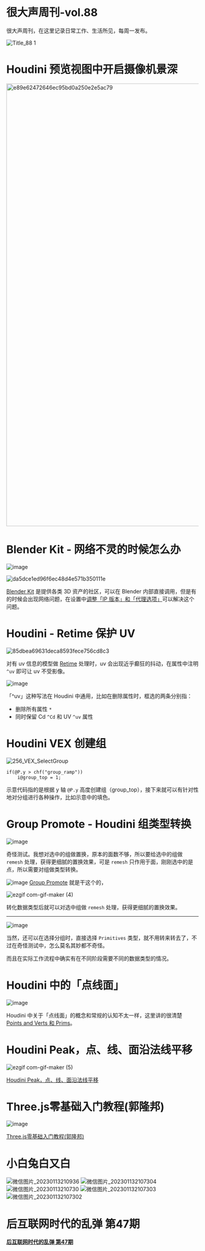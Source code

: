 # 很大声周刊-vol.88
很大声周刊，在这里记录日常工作、生活所见，每周一发布。

![Title_88 1](https://user-images.githubusercontent.com/20842136/212282709-d3a62c88-d7a3-4012-917f-df75dbb27662.png)

# Houdini 预览视图中开启摄像机景深
<img width="1159" alt="e89e62472646ec95bd0a250e2e5ac79" src="https://user-images.githubusercontent.com/20842136/212258241-f0228d8f-8110-4338-975e-a038428a3ced.png">

# Blender Kit - 网络不灵的时候怎么办
![image](https://user-images.githubusercontent.com/20842136/212259176-767ebc70-0ce6-4dbd-ba1c-013db631b311.png)

<img alt="da5dce1ed96f6ec48d4e571b350111e" src="https://user-images.githubusercontent.com/20842136/212259646-6ab8abef-5b8c-402a-8981-e14ebaa1ae2d.png">

[Blender Kit](https://www.blenderkit.com/) 是提供各类 3D 资产的社区，可以在 Blender 内部直接调用，但是有的时候会出现网络问题，在设置中[调整「IP 版本」和「代理选项」](https://github.com/BlenderKit/blenderkit/issues/443)可以解决这个问题。

# Houdini - Retime 保护 UV
<img  alt="85dbea69631deca8593fece756cd8c3" src="https://user-images.githubusercontent.com/20842136/212259799-4d983f3d-f763-4337-9bb8-2d5682d2955a.png">

对有 uv 信息的模型做 [Retime](https://www.sidefx.com/docs/houdini/nodes/sop/retime.html) 处理时，uv 会出现近乎癫狂的抖动，在属性中注明 `^uv` 即可让 uv 不受影像。

![image](https://user-images.githubusercontent.com/20842136/212260814-e94b267d-45b9-4ed5-9ed2-851a11f4b9c2.png)

「^uv」这种写法在 Houdini 中通用，比如在删除属性时，框选的两条分别指：
- 删除所有属性 `*`
- 同时保留 Cd `^Cd` 和 UV `^uv` 属性

# Houdini VEX 创建组
![256_VEX_SelectGroup](https://user-images.githubusercontent.com/20842136/212261278-08060d8d-5a45-4442-8f5d-521f304ecb94.gif)

```
if(@P.y > chf("group_ramp")) 
    i@group_top = 1;
```
示意代码指的是根据 y 轴 `@P.y` 高度创建组（group_top），接下来就可以有针对性地对分组进行各种操作，比如示意中的填色。

# Group Promote - Houdini 组类型转换
![image](https://user-images.githubusercontent.com/20842136/212264525-eaa81714-2c71-4393-a5d7-1b422e85055a.png)

奇怪测试。我想对选中的组做置换，原本的面数不够，所以要给选中的组做 `remesh` 处理，获得更细腻的置换效果，可是 `remesh` 只作用于面，刚刚选中的是点，所以需要对组做类型转换。

![image](https://user-images.githubusercontent.com/20842136/212266910-32de3fb7-f0af-4637-8f5e-33373f2b15c2.png)
[Group Promote](https://www.sidefx.com/docs/houdini/nodes/sop/grouppromote.html) 就是干这个的，

![ezgif com-gif-maker (4)](https://user-images.githubusercontent.com/20842136/212267784-70518295-43f5-495e-bcb0-734f2fb6858d.gif)

转化数据类型后就可以对选中组做 `remesh` 处理，获得更细腻的置换效果。

---

![image](https://user-images.githubusercontent.com/20842136/212266987-d17f92f7-ded7-473a-acdb-eb822f007ffa.png)

当然，还可以在选择分组时，直接选择 `Primitives` 类型，就不用转来转去了，不过在奇怪测试中，怎么莫名其妙都不奇怪。

而且在实际工作流程中确实有在不同阶段需要不同的数据类型的情况。

# Houdini 中的「点线面」
![image](https://user-images.githubusercontent.com/20842136/212268464-ea8a7f06-8d4d-45fd-bea9-f0dd349af30b.png)

Houdini 中关于「点线面」的概念和常规的认知不太一样，这里讲的很清楚 [Points and Verts 和 Prims](https://www.tokeru.com/cgwiki/index.php?title=Points_and_Verts_and_Prims)。

# Houdini Peak，点、线、面沿法线平移
![ezgif com-gif-maker (5)](https://user-images.githubusercontent.com/20842136/212270080-5f11d42a-e958-4052-8995-f577ef5924e5.gif)

[Houdini Peak，点、线、面沿法线平移](https://www.sidefx.com/docs/houdini/nodes/sop/peak.html)

# Three.js零基础入门教程(郭隆邦)
![image](https://user-images.githubusercontent.com/20842136/212280702-d1acd524-3dd9-44eb-b0f5-182ea1aad86f.png)

[Three.js零基础入门教程(郭隆邦)](http://www.yanhuangxueyuan.com/Three.js/)

# 小白兔白又白
![微信图片_20230113210936](https://user-images.githubusercontent.com/20842136/212327454-fcc48f9c-ebaf-45c6-bdb2-e423e284c525.jpg)
![微信图片_202301132107304](https://user-images.githubusercontent.com/20842136/212327122-10eb3ec3-5607-414a-b48a-666cb05822ae.jpg)
![微信图片_20230113210730](https://user-images.githubusercontent.com/20842136/212327105-23680306-40ff-4ffb-ae96-6a894ae74ed6.jpg)
![微信图片_202301132107303](https://user-images.githubusercontent.com/20842136/212327120-604de661-b06e-453c-839f-38443a249569.jpg)
![微信图片_202301132107302](https://user-images.githubusercontent.com/20842136/212327116-4701e51e-8e24-446a-b23d-bee104e566be.jpg)


# 后互联网时代的乱弹 第47期


**[后互联网时代的乱弹 第47期]()**